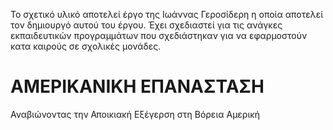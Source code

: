 Το σχετικό υλικό αποτελεί έργο της Ιωάννας Γεροσίδερη η οποία αποτελεί τον δημιουργό αυτού του έργου.
Έχει σχεδιαστεί για τις ανάγκες εκπαιδευτικών προγραμμάτων που σχεδιάστηκαν για να εφαρμοστούν κατα καιρούς σε σχολικές μονάδες.

# ΑΜΕΡΙΚΑΝΙΚΗ ΕΠΑΝΑΣΤΑΣΗ
 Αναβιώνοντας την Αποικιακή Εξέγερση  στη Βόρεια Αμερική

